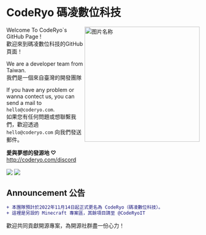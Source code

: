 CodeRyo 碼凌數位科技
===  
<div  align="left">
   <img src="https://cdn.discordapp.com/attachments/962358376015212617/1033035212524888134/CodeRyo.png" width = "300" height = "300" alt="图片名称" align=right />
  
  Welcome To CodeRyo`s GitHub Page !  
  歡迎來到碼凌數位科技的GitHub頁面！  
  
  We are a developer team from Taiwan.  
  我們是一個來自臺灣的開發團隊  
  
  If you have any problem or wanna contect us, you can send a mail to `hello@coderyo.com`.  
  如果您有任何問題或想聯繫我們，歡迎透過 `hello@coderyo.com` 向我們發送郵件。  

  __愛與夢想的發源地 ♡__  
  http://coderyo.com/discord   
  
</div>
  
<div align="left">
 <a href="https://paypal.me/15LIVETW" target="_blank" style="display: inline-block;">
                <img
                    src="https://img.shields.io/badge/Donate-PayPal-blue.svg?style=flat-square&logo=paypal" 
                    align="center"
                /></a>
  <img src="https://komarev.com/ghpvc/?username=DreamFuture-S&&style=flat-square" align="center" />
</div>

## Announcement 公告  
```diff
+ 本團隊預計於2022年11月14日起正式更名為 CodeRyo（碼凌數位科技）。
+ 這裡是另設的 Minecraft 專案區，其餘項目請至 @CodeRyoIT
```

歡迎共同貢獻開源專案，為開源社群盡一份心力！
